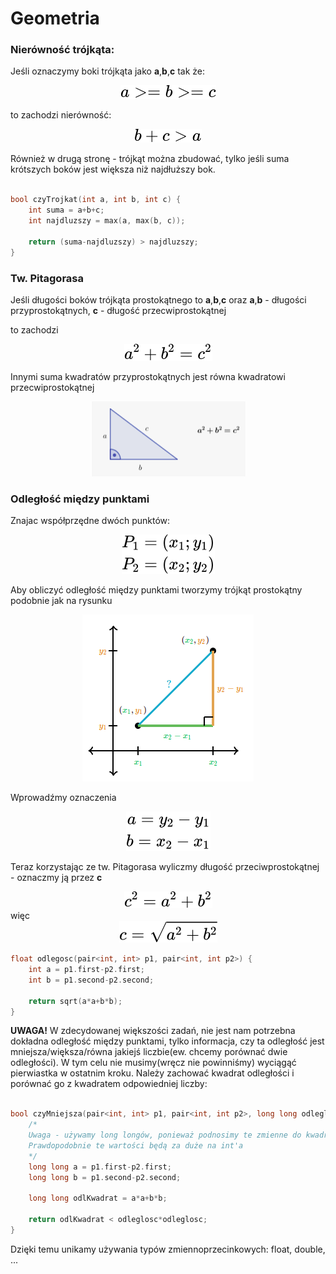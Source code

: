 # Geometria

### Nierówność trójkąta:

Jeśli oznaczymy boki trójkąta jako **a**,**b**,**c** tak że:
<!-- $$
a >= b >= c
$$ --> 

<div align="center"><img style="background: white;" src="../svg/88fCE5EyTM.svg"></div>

to zachodzi nierówność:

<!-- $$
b+c > a
$$ --> 

<div align="center"><img style="background: white;" src="../svg/jyEiZp1QVi.svg"></div>

Również w drugą stronę - trójkąt można zbudować, tylko jeśli suma krótszych boków jest większa
niż najdłuższy bok.

```cpp

bool czyTrojkat(int a, int b, int c) {
    int suma = a+b+c;
    int najdluzszy = max(a, max(b, c));

    return (suma-najdluzszy) > najdluzszy;
}
```

### Tw. Pitagorasa

Jeśli długości boków trójkąta prostokątnego to **a**,**b**,**c**
oraz **a**,**b** - długości przyprostokątnych, **c** - długość przecwiprostokątnej

to zachodzi 

<!-- $$
a^2+b^2 = c^2
$$ --> 

<div align="center"><img style="background: white;" src="../svg/enAKzc7DOZ.svg"></div>

Innymi suma kwadratów przyprostokątnych jest równa kwadratowi przecwiprostokątnej


<div align="center"><img style="background: white;" src="/zdjecia/tw_pitagorasa.png"></div>

### Odległość między punktami

Znajac współprzędne dwóch punktów:

<!-- $$
\begin{aligned}
P_1 = (x_1; y_1) \\
P_2 = (x_2; y_2) 
\end{aligned}
$$ --> 

<div align="center"><img style="background: white;" src="../svg/e5hHAvLSV3.svg"></div>

Aby obliczyć odległość między punktami tworzymy trójkąt prostokątny podobnie jak na rysunku


<div align="center"><img style="background: white;" src="/zdjecia/odl_punkty.png"></div>

Wprowadźmy oznaczenia
<!-- $$
\begin{aligned}
a = y_2-y_1 \\ 
b = x_2-x_1 \\
\end{aligned}
$$ --> 

<div align="center"><img style="background: white;" src="../svg/2O41L9IIWv.svg"></div>

Teraz korzystając ze tw. Pitagorasa wyliczmy długość przeciwprostokątnej - oznaczmy ją przez **c**
<!-- $$
c^2 = a^2+b^2
$$ --> 

<div align="center"><img style="background: white;" src="../svg/LEjqYbzDad.svg"></div>
więc

<!-- $$
c = \sqrt{a^2+b^2}
$$ --> 

<div align="center"><img style="background: white;" src="../svg/bDRzqb99rm.svg"></div>

```cpp
float odlegosc(pair<int, int> p1, pair<int, int p2>) {
    int a = p1.first-p2.first;
    int b = p1.second-p2.second;

    return sqrt(a*a+b*b);
}
```

**UWAGA!**
W zdecydowanej większości zadań, nie jest nam potrzebna dokładna odległość między punktami, tylko informacja, czy ta odległość jest mniejsza/większa/równa jakiejś liczbie(ew. chcemy porównać dwie odległości). W tym celu nie musimy(wręcz nie powinniśmy) wyciągąć pierwiastka w ostatnim kroku. Należy zachować kwadrat odległości i porównać go z kwadratem odpowiedniej liczby:

```cpp

bool czyMniejsza(pair<int, int> p1, pair<int, int p2>, long long odleglosc) {
    /*
    Uwaga - używamy long longów, ponieważ podnosimy te zmienne do kwadratu. 
    Prawdopodobnie te wartości będą za duże na int'a
    */
    long long a = p1.first-p2.first;
    long long b = p1.second-p2.second;

    long long odlKwadrat = a*a+b*b;

    return odlKwadrat < odleglosc*odleglosc;
}
```

Dzięki temu unikamy używania typów zmiennoprzecinkowych: float, double, ...


